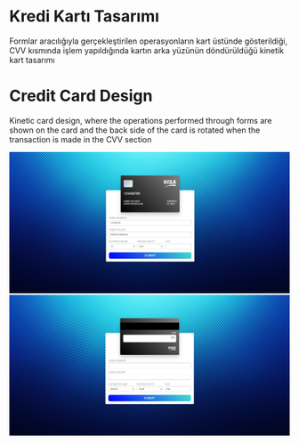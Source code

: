 # Kredi Kartı Tasarımı
Formlar aracılığıyla gerçekleştirilen operasyonların kart üstünde gösterildiği, CVV kısmında işlem yapıldığında kartın arka yüzünün döndürüldüğü kinetik kart tasarımı

# Credit Card Design
Kinetic card design, where the operations performed through forms are shown on the card and the back side of the card is rotated when the transaction is made in the CVV section

<img src="image/onyuz.jpg">
<img src="image/arkayuz.jpg">
